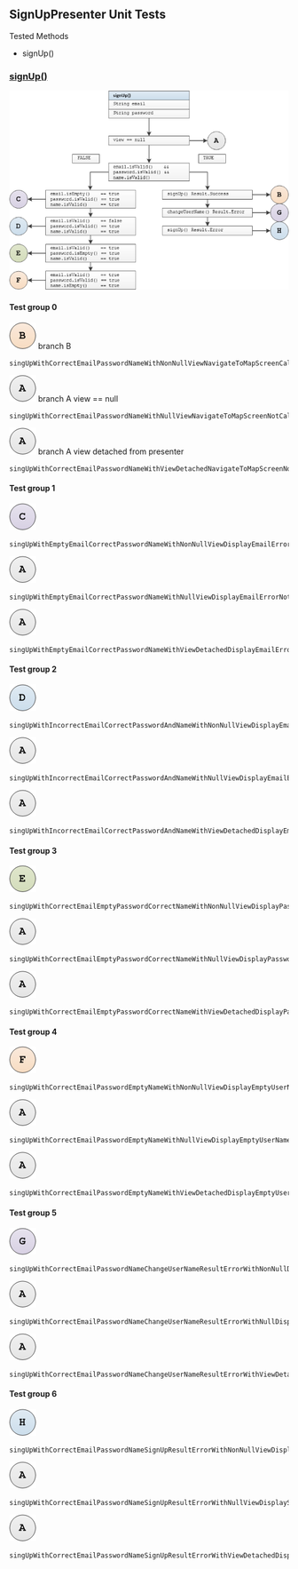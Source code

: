 ## SignUpPresenter Unit Tests

Tested Methods

-  signUp()



### <u>signUp()</u>

![](unit/sign_in_presenter_sign_up.png)

#### Test group 0	

![](unit/b.png)  branch B

```
singUpWithCorrectEmailPasswordNameWithNonNullViewNavigateToMapScreenCalled
```

![](unit/a.png)	branch A 	view == null

```
singUpWithCorrectEmailPasswordNameWithNullViewNavigateToMapScreenNotCalled
```

![](unit/a.png)	branch A	view detached from presenter

```
singUpWithCorrectEmailPasswordNameWithViewDetachedNavigateToMapScreenNotCalled
```

#### Test group 1

 ![](unit/c.png)

```
singUpWithEmptyEmailCorrectPasswordNameWithNonNullViewDisplayEmailErrorCalled
```

![](unit/a.png) 

```
singUpWithEmptyEmailCorrectPasswordNameWithNullViewDisplayEmailErrorNotCalled
```

![](unit/a.png) 

```
singUpWithEmptyEmailCorrectPasswordNameWithViewDetachedDisplayEmailErrorNotCalled
```

#### Test group 2

![](unit/d.png) 

```
singUpWithIncorrectEmailCorrectPasswordAndNameWithNonNullViewDisplayEmailErrorCalled
```

![](unit/a.png) 

```
singUpWithIncorrectEmailCorrectPasswordAndNameWithNullViewDisplayEmailErrorNotCalled
```

![](unit/a.png)  
```
singUpWithIncorrectEmailCorrectPasswordAndNameWithViewDetachedDisplayEmailErrorNotCalled
```

#### Test group 3

![](unit/e.png) 
```
singUpWithCorrectEmailEmptyPasswordCorrectNameWithNonNullViewDisplayPasswordErrorCalled
```
![](unit/a.png) 
```
singUpWithCorrectEmailEmptyPasswordCorrectNameWithNullViewDisplayPasswordErrorNotCalled
```
![](unit/a.png) 
```
singUpWithCorrectEmailEmptyPasswordCorrectNameWithViewDetachedDisplayPasswordErrorNotCalled
```

#### Test group 4

![](unit/f.png) 
```
singUpWithCorrectEmailPasswordEmptyNameWithNonNullViewDisplayEmptyUserNameErrorCalled
```
![](unit/a.png) 
```
singUpWithCorrectEmailPasswordEmptyNameWithNullViewDisplayEmptyUserNameErrorNotCalled
```
![](unit/a.png) 
```
singUpWithCorrectEmailPasswordEmptyNameWithViewDetachedDisplayEmptyUserNameErrorNotCalled
```

#### Test group 5

![](unit/g.png) 
```
singUpWithCorrectEmailPasswordNameChangeUserNameResultErrorWithNonNullDisplayChangeUserNameErrorCalled
```
![](unit/a.png) 
```
singUpWithCorrectEmailPasswordNameChangeUserNameResultErrorWithNullDisplayChangeUserNameErrorNotCalled
```
![](unit/a.png) 
```
singUpWithCorrectEmailPasswordNameChangeUserNameResultErrorWithViewDetachedDisplayChangeUserNameErrorNotCalled
```

#### Test group 6

![](unit/h.png) 
```
singUpWithCorrectEmailPasswordNameSignUpResultErrorWithNonNullViewDisplaySignUpErrorCalled
```
![](unit/a.png) 
```
singUpWithCorrectEmailPasswordNameSignUpResultErrorWithNullViewDisplaySignUpErrorNotCalled
```
![](unit/a.png) 
```
singUpWithCorrectEmailPasswordNameSignUpResultErrorWithViewDetachedDisplaySignUpErrorNotCalled
```


